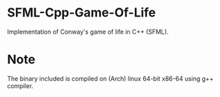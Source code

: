 # SFML-Cpp-Game-Of-Life
Implementation of Conway's game of life in C++ (SFML).

# Note
The binary included is compiled on (Arch) linux 64-bit x86-64 using g++ compiler.
